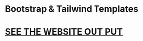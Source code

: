 <h1>Bootstrap & Tailwind Templates<h1>
<a href="https://codepen.io/imsufy/pen/JjNEBjd" target="_blank"> SEE THE WEBSITE OUT PUT</a>
